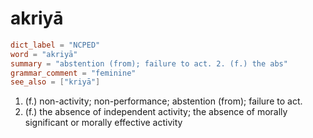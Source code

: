 # akriyā

``` toml
dict_label = "NCPED"
word = "akriyā"
summary = "abstention (from); failure to act. 2. (f.) the abs"
grammar_comment = "feminine"
see_also = ["kriyā"]
```

1. (f.) non\-activity; non\-performance; abstention (from); failure to act.
2. (f.) the absence of independent activity; the absence of morally significant or morally effective activity

